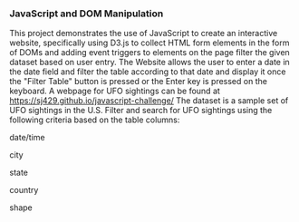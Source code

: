 
### JavaScript and DOM Manipulation

This project demonstrates the use of JavaScript to create an interactive website, specifically using D3.js to collect HTML form elements in the form of DOMs and adding event triggers to elements on the page filter the given dataset based on user entry. 
The Website allows the user to enter a date in the date field and filter the table according to that date and display it once the "Filter Table" button is pressed or the Enter key is pressed on the keyboard.
A webpage for UFO sightings can be found at https://sj429.github.io/javascript-challenge/
The dataset is a sample set of UFO sightings in the U.S.
Filter and search for UFO sightings using the following criteria based on the table columns:

date/time

city

state

country

shape

